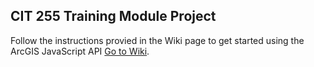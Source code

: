 ## CIT 255 Training Module Project

Follow the instructions provied in the Wiki page to get started using the ArcGIS JavaScript API [Go to Wiki](https://guides.github.com/features/mastering-markdown/).


